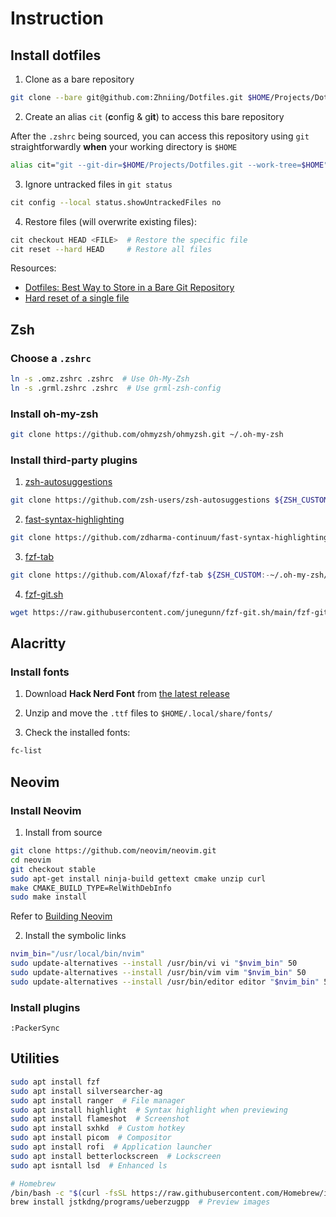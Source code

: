 # Instruction

## Install dotfiles

1. Clone as a bare repository

```bash
git clone --bare git@github.com:Zhniing/Dotfiles.git $HOME/Projects/Dotfiles.git
```

2. Create an alias `cit` (**c**onfig & g**it**) to access this bare repository

After the `.zshrc` being sourced, you can access this repository using `git` straightforwardly **when** your working directory is `$HOME`

```bash
alias cit="git --git-dir=$HOME/Projects/Dotfiles.git --work-tree=$HOME"
```

3. Ignore untracked files in `git status`

```bash
cit config --local status.showUntrackedFiles no
```

4. Restore files (will overwrite existing files):

```bash
cit checkout HEAD <FILE>  # Restore the specific file
cit reset --hard HEAD     # Restore all files
```

Resources: 
- [Dotfiles: Best Way to Store in a Bare Git Repository](https://www.atlassian.com/git/tutorials/dotfiles)
- [Hard reset of a single file](https://stackoverflow.com/a/7147320)

## Zsh

### Choose a `.zshrc`

```bash
ln -s .omz.zshrc .zshrc  # Use Oh-My-Zsh
ln -s .grml.zshrc .zshrc  # Use grml-zsh-config
```

### Install oh-my-zsh

```bash
git clone https://github.com/ohmyzsh/ohmyzsh.git ~/.oh-my-zsh
```

### Install third-party plugins

1. [zsh-autosuggestions](https://github.com/zsh-users/zsh-autosuggestions)

```bash
git clone https://github.com/zsh-users/zsh-autosuggestions ${ZSH_CUSTOM:-~/.oh-my-zsh/custom}/plugins/zsh-autosuggestions
```

2. [fast-syntax-highlighting](https://github.com/zdharma-continuum/fast-syntax-highlighting)

```bash
git clone https://github.com/zdharma-continuum/fast-syntax-highlighting.git ${ZSH_CUSTOM:-$HOME/.oh-my-zsh/custom}/plugins/fast-syntax-highlighting
```

3. [fzf-tab](https://github.com/Aloxaf/fzf-tab)

```bash
git clone https://github.com/Aloxaf/fzf-tab ${ZSH_CUSTOM:-~/.oh-my-zsh/custom}/plugins/fzf-tab
```

4. [fzf-git.sh](https://github.com/junegunn/fzf-git.sh)

```bash
wget https://raw.githubusercontent.com/junegunn/fzf-git.sh/main/fzf-git.sh -O ${ZSH_CUSTOM:-~/.oh-my-zsh/custom}/fzf-git.zsh
```

## Alacritty

### Install fonts

1. Download **Hack Nerd Font** from [the latest release](https://github.com/ryanoasis/nerd-fonts/releases/latest)

2. Unzip and move the `.ttf` files to `$HOME/.local/share/fonts/`

3. Check the installed fonts:

```bash
fc-list
```

## Neovim

### Install Neovim

1. Install from source

```bash
git clone https://github.com/neovim/neovim.git
cd neovim
git checkout stable
sudo apt-get install ninja-build gettext cmake unzip curl
make CMAKE_BUILD_TYPE=RelWithDebInfo
sudo make install
```

Refer to [Building Neovim](https://github.com/neovim/neovim/wiki/Building-Neovim)

2. Install the symbolic links

```bash
nvim_bin="/usr/local/bin/nvim"
sudo update-alternatives --install /usr/bin/vi vi "$nvim_bin" 50
sudo update-alternatives --install /usr/bin/vim vim "$nvim_bin" 50
sudo update-alternatives --install /usr/bin/editor editor "$nvim_bin" 50
```

### Install plugins

```vim
:PackerSync
```

## Utilities

```bash
sudo apt install fzf
sudo apt install silversearcher-ag
sudo apt install ranger  # File manager
sudo apt install highlight  # Syntax highlight when previewing
sudo apt install flameshot  # Screenshot
sudo apt install sxhkd  # Custom hotkey
sudo apt install picom  # Compositor
sudo apt install rofi  # Application launcher
sudo apt install betterlockscreen  # Lockscreen
sudo apt isntall lsd  # Enhanced ls

# Homebrew
/bin/bash -c "$(curl -fsSL https://raw.githubusercontent.com/Homebrew/install/HEAD/install.sh)"
brew install jstkdng/programs/ueberzugpp  # Preview images
```

